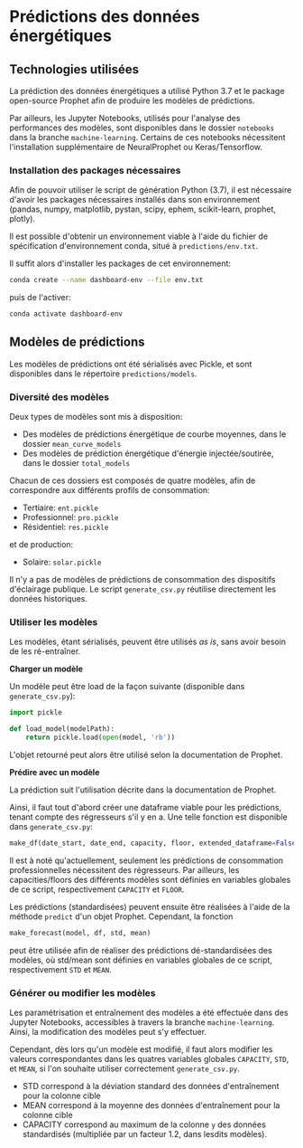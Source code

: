 # Prédictions des données énergétiques

## Technologies utilisées

La prédiction des données énergétiques a utilisé Python 3.7 et le package open-source Prophet afin de produire les modèles de prédictions.

Par ailleurs, les Jupyter Notebooks, utilisés pour l'analyse des performances des modèles, sont disponibles dans le dossier `notebooks` dans la branche `machine-learning`. Certains de ces notebooks nécessitent l'installation supplémentaire de NeuralProphet ou Keras/Tensorflow.

### Installation des packages nécessaires

Afin de pouvoir utiliser le script de génération Python (3.7), il est nécessaire d'avoir les packages nécessaires installés dans son environnement (pandas, numpy, matplotlib, pystan, scipy, ephem, scikit-learn, prophet, plotly).

Il est possible d'obtenir un environnement viable à l'aide du fichier de spécification d'environnement conda, situé à `predictions/env.txt`.

Il suffit alors d'installer les packages de cet environnement:

```bash
conda create --name dashboard-env --file env.txt
```

puis de l'activer:

```bash
conda activate dashboard-env
```

## Modèles de prédictions

Les modèles de prédictions ont été sérialisés avec Pickle, et sont disponibles dans le répertoire `predictions/models`.

### Diversité des modèles

Deux types de modèles sont mis à disposition:

- Des modèles de prédictions énergétique de courbe moyennes, dans le dossier `mean_curve_models`
- Des modèles de prédiction énergétique d'énergie injectée/soutirée, dans le dossier `total_models`

Chacun de ces dossiers est composés de quatre modèles, afin de correspondre aux différents profils de consommation:

- Tertiaire: `ent.pickle`
- Professionnel: `pro.pickle`
- Résidentiel: `res.pickle`

et de production:

- Solaire: `solar.pickle`

Il n'y a pas de modèles de prédictions de consommation des dispositifs d'éclairage publique. Le script `generate_csv.py` réutilise directement les données historiques.

### Utiliser les modèles

Les modèles, étant sérialisés, peuvent être utilisés _as is_, sans avoir besoin de les ré-entraîner.

**Charger un modèle**

Un modèle peut être load de la façon suivante (disponible dans `generate_csv.py`):

```python
import pickle

def load_model(modelPath):
    return pickle.load(open(model, 'rb'))
```

L'objet retourné peut alors être utilisé selon la documentation de Prophet.

**Prédire avec un modèle**

La prédiction suit l'utilisation décrite dans la documentation de Prophet.

Ainsi, il faut tout d'abord créer une dataframe viable pour les prédictions, tenant compte des régresseurs s'il y en a. Une telle fonction est disponible dans `generate_csv.py`:
```python
make_df(date_start, date_end, capacity, floor, extended_dataframe=False):
```

Il est à noté qu'actuellement, seulement les prédictions de consommation professionnelles nécessitent des régresseurs. Par ailleurs, les capacities/floors des différents modèles sont définies en variables globales de ce script, respectivement `CAPACITY` et `FLOOR`.

Les prédictions (standardisées) peuvent ensuite être réalisées à l'aide de la méthode `predict` d'un objet Prophet. Cependant, la fonction
```python
make_forecast(model, df, std, mean)
```
peut être utilisée afin de réaliser des prédictions dé-standardisées des modèles, où std/mean sont définies en variables globales de ce script, respectivement `STD` et `MEAN`.

### Générer ou modifier les modèles

Les paramétrisation et entraînement des modèles a été effectuée dans des Jupyter Notebooks, accessibles à travers la branche `machine-learning`. Ainsi, la modification des modèles peut s'y effectuer.

Cependant, dès lors qu'un modèle est modifié, il faut alors modifier les valeurs correspondantes dans les quatres variables globales `CAPACITY`, `STD`, et `MEAN`, si l'on souhaite utiliser correctement `generate_csv.py`.

- STD correspond à la déviation standard des données d'entraînement pour la colonne cible
- MEAN correspond à la moyenne des données d'entraînement pour la colonne cible
- CAPACITY correspond au maximum de la colonne `y` des données standardisés (multipliée par un facteur 1.2, dans lesdits modèles).
